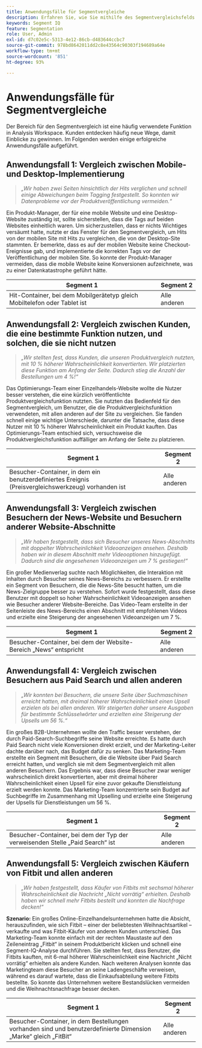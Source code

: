 ```yaml
---
title: Anwendungsfälle für Segmentvergleiche
description: Erfahren Sie, wie Sie mithilfe des Segmentvergleichsfelds Einblicke in die Marketing-Strategie gewinnen können.
keywords: Segment IQ
feature: Segmentation
role: User, Admin
exl-id: d7c02e5c-5313-4e12-86cb-d483644ccbc7
source-git-commit: 978bd8642011dd2c8e43564c90303f194689a64e
workflow-type: tm+mt
source-wordcount: '851'
ht-degree: 93%

---
```


# Anwendungsfälle für Segmentvergleiche

Der Bereich für den Segmentvergleich ist eine häufig verwendete Funktion in Analysis Workspace. Kunden entdecken häufig neue Wege, damit Einblicke zu gewinnen. Im Folgenden werden einige erfolgreiche Anwendungsfälle aufgeführt.

## Anwendungsfall 1: Vergleich zwischen Mobile- und Desktop-Implementierung

> *„Wir haben zwei Seiten hinsichtlich der Hits verglichen und schnell einige Abweichungen beim Tagging festgestellt. So konnten wir Datenprobleme vor der Produktveröffentlichung vermeiden.“*

Ein Produkt-Manager, der für eine mobile Website und eine Desktop-Website zuständig ist, sollte sicherstellen, dass die Tags auf beiden Websites einheitlich waren. Um sicherzustellen, dass er nichts Wichtiges versäumt hatte, nutzte er das Fenster für den Segmentvergleich, um Hits von der mobilen Site mit Hits zu vergleichen, die von der Desktop-Site stammten. Er bemerkte, dass es auf der mobilen Website keine Checkout-Ereignisse gab, und implementierte die korrekten Tags vor der Veröffentlichung der mobilen Site. So konnte der Produkt-Manager vermeiden, dass die mobile Website keine Konversionen aufzeichnete, was zu einer Datenkatastrophe geführt hätte.

| Segment 1 | Segment 2 |
|--- |--- |
| Hit-Container, bei dem Mobilgerätetyp gleich Mobiltelefon oder Tablet ist | Alle anderen |

## Anwendungsfall 2: Vergleich zwischen Kunden, die eine bestimmte Funktion nutzen, und solchen, die sie nicht nutzen

> *„Wir stellten fest, dass Kunden, die unseren Produktvergleich nutzten, mit 10 % höherer Wahrscheinlichkeit konvertierten. Wir platzierten diese Funktion am Anfang der Seite. Dadurch stieg die Anzahl der Bestellungen um 4 %!“*

Das Optimierungs-Team einer Einzelhandels-Website wollte die Nutzer besser verstehen, die eine kürzlich veröffentlichte Produktvergleichsfunktion nutzten. Sie nutzten das Bedienfeld für den Segmentvergleich, um Benutzer, die die Produktvergleichsfunktion verwendeten, mit allen anderen auf der Site zu vergleichen. Sie fanden schnell einige wichtige Unterschiede, darunter die Tatsache, dass diese Nutzer mit 10 % höherer Wahrscheinlichkeit ein Produkt kauften. Das Optimierungs-Team entschied sich, versuchsweise die Produktvergleichsfunktion auffälliger am Anfang der Seite zu platzieren.

| Segment 1 | Segment 2 |
|--- |--- |
| Besucher-Container, in dem ein benutzerdefiniertes Ereignis (Preisvergleichswerkzeug) vorhanden ist | Alle anderen |

## Anwendungsfall 3: Vergleich zwischen Besuchern der News-Website und Besuchern anderer Website-Abschnitte

> *„Wir haben festgestellt, dass sich Besucher unseres News-Abschnitts mit doppelter Wahrscheinlichkeit Videoanzeigen ansehen. Deshalb haben wir in diesem Abschnitt mehr Videooptionen hinzugefügt. Dadurch sind die angesehenen Videoanzeigen um 7 % gestiegen!“*

Ein großer Medienverlag suchte nach Möglichkeiten, die Interaktion mit Inhalten durch Besucher seines News-Bereichs zu verbessern. Er erstellte ein Segment von Besuchern, die die News-Site besucht hatten, um die News-Zielgruppe besser zu verstehen. Sofort wurde festgestellt, dass diese Benutzer mit doppelt so hoher Wahrscheinlichkeit Videoanzeigen ansehen wie Besucher anderer Website-Bereiche. Das Video-Team erstellte in der Seitenleiste des News-Bereichs einen Abschnitt mit empfohlenen Videos und erzielte eine Steigerung der angesehenen Videoanzeigen um 7 %.

| Segment 1 | Segment 2 |
|--- |--- |
| Besucher-Container, bei dem der Website-Bereich „News“ entspricht | Alle anderen |

## Anwendungsfall 4: Vergleich zwischen Besuchern aus Paid Search und allen anderen

> *„Wir konnten bei Besuchern, die unsere Seite über Suchmaschinen erreicht hatten, mit dreimal höherer Wahrscheinlichkeit einen Upsell erzielen als bei allen anderen. Wir steigerten daher unsere Ausgaben für bestimmte Schlüsselwörter und erzielten eine Steigerung der Upsells um 56 %.“*

Ein großes B2B-Unternehmen wollte den Traffic besser verstehen, der durch Paid-Search-Suchbegriffe seine Website erreichte. Es hatte durch Paid Search nicht viele Konversionen direkt erzielt, und der Marketing-Leiter dachte darüber nach, das Budget dafür zu senken. Das Marketing-Team erstellte ein Segment mit Besuchern, die die Website über Paid Search erreicht hatten, und verglich sie mit dem Segmentvergleich mit allen anderen Besuchern. Das Ergebnis war, dass diese Besucher zwar weniger wahrscheinlich direkt konvertierten, aber mit dreimal höherer Wahrscheinlichkeit einen Upsell für eine zuvor gekaufte Dienstleistung erzielt werden konnte. Das Marketing-Team konzentrierte sein Budget auf Suchbegriffe im Zusammenhang mit Upselling und erzielte eine Steigerung der Upsells für Dienstleistungen um 56 %.

| Segment 1 | Segment 2 |
|--- |--- |
| Besucher-Container, bei dem der Typ der verweisenden Stelle „Paid Search“ ist | Alle anderen |

## Anwendungsfall 5: Vergleich zwischen Käufern von Fitbit und allen anderen

> *„Wir haben festgestellt, dass Käufer von Fitbits mit sechsmal höherer Wahrscheinlichkeit die Nachricht „Nicht vorrätig“ erhielten. Deshalb haben wir schnell mehr Fitbits bestellt und konnten die Nachfrage decken!“*

**Szenario:** Ein großes Online-Einzelhandelsunternehmen hatte die Absicht, herauszufinden, wie sich Fitbit – einer der beliebtesten Weihnachtsartikel – verkaufte und was Fitbit-Käufer von anderen Kunden unterschied. Das Marketing-Team konnte einfach mit der rechten Maustaste auf den Zeileneintrag „Fitbit“ in seinem Produktbericht klicken und schnell eine Segment-IQ-Analyse durchführen. Sie stellten fest, dass Benutzer, die Fitbits kauften, mit 6-mal höherer Wahrscheinlichkeit eine Nachricht „Nicht vorrätig“ erhielten als andere Kunden. Nach weiteren Analysen konnte das Marketingteam diese Besucher an seine Ladengeschäfte verweisen, während es darauf wartete, dass die Einkaufsabteilung weitere Fitbits bestellte. So konnte das Unternehmen weitere Bestandslücken vermeiden und die Weihnachtsnachfrage besser decken.

| Segment 1 | Segment 2 |
|--- |--- |
| Besucher-Container, in dem Bestellungen vorhanden sind und benutzerdefinierte Dimension „Marke“ gleich „FitBit“ | Alle anderen |
